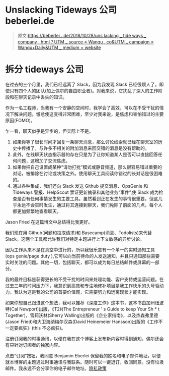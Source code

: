 # Unslacking Tideways 公司 beberlei.de

> 原文:[https://beberlei . de/2018/10/28/uns lacking _ tide ways _ company . html？UTM _ source = Wanqu . co&UTM _ campaign = Wanqu+Daily&UTM _ medium = website](https://beberlei.de/2018/10/28/unslacking_tideways_company.html?utm_source=wanqu.co&utm_campaign=Wanqu+Daily&utm_medium=website)

# 拆分 tideways 公司

在过去的三个月里，我们已经远离了 Slack，因为我发现 Slack 已经很烦人了，即使只有四个人的团队(加上偶尔的自由职业者)。对我来说，它扰乱了深入的工作阶段和在聊天记录中丢失的知识。

作为一名工程师，当我有一个安静的空间时，我学会了高效，可以在不受干扰的情况下解决问题。懈怠使这变得非常困难，至少对我来说，是焦虑和害怕错过的主要原因(FOMO)。

乍一看，聊天似乎是异步的，但实际上不是。

1.  如果你等了很长时间才回复一条聊天消息，那么讨论线索就已经在聊天室的历史中传播了，与许多不相关的附加消息来回交错的消息是没有帮助的。
2.  此外，在线聊天状态指示器的存在只是为了让你知道某人是否可以直接回答任何问题，这增加了交流焦虑。
3.  如果你把自己设置成某种“请勿打扰”模式或静音频道，那么很容易错过重要的对话，被排除在讨论或决策之外。使用聊天工具阅读你错过的长对话是很困难的。
4.  通过各种集成，我们还向 Slack 发送 Github 提交消息、OpsGenie 和 Tideways 警报、HelpScout 票证更新摘录和其他业务“事件”,使 Slack 成为检查是否有任何事情发生的主要工具。虽然看到正在发生的事情很重要，但这几乎永远不会实时发生，通过将其连接到聊天，我们免除了前面的几点，每个人都更加频繁地查看聊天。

Jason Fried 在这篇博文中总结得比我更好。

我们现在用 Github(问题和拉取请求)和 Basecamp(消息、Todolists)来代替 Slack。这两个工具都允许我们对特定主题进行上下文敏感的异步讨论。

因为工作从来不是在真空中进行的，所以我很乐意有一个单一的实时通知工具(ops genie/page duty ),它可以向当前待命的人发送通知，并且只通知那些需要实时关注的问题。其他一切，包括聊天，都可以成为每日总结邮件或屏幕的一部分。

我的最终目标是获得更长的不受干扰的时间来处理功能、客户支持或运营问题。在过去三年的时间压力下，我意识到高效和专注地修补项目是我工作快乐的头号驱动力。我认为这是我的公司的首要价值观，它需要努力和远离现状才能实现。

如果你想自己跟进这个想法，我可以推荐《深度工作》这本书，这本书由加州纽波特(Cal Newport)出版，《T2》(The Entrepreneur ' s Guide to keep Your Sh * t Together)，雪莉沃林(Sherry Walling)出版的《企业家指南》，以及杰森弗里德(Jason Fried)和大卫海纳梅尔汉森(David Heinemeier Hansson)出版的《工作不一定要疯狂》(this 不必疯狂)。

注册订阅我的时事通讯，以便在我在这个博客上发布新内容时得到通知，偶尔还会有只针对订阅者的独家内容。

点击“订阅”按钮，我同意 Benjamin Eberlei 保留我的姓名和电子邮件地址，以便就本博客的主题通过时事通讯与我联系。随时可以一键退订，收回同意。没有垃圾邮件。我永远不会分享你的电子邮件地址。[隐私政策](https://beberlei.de/pages/imprint.html)